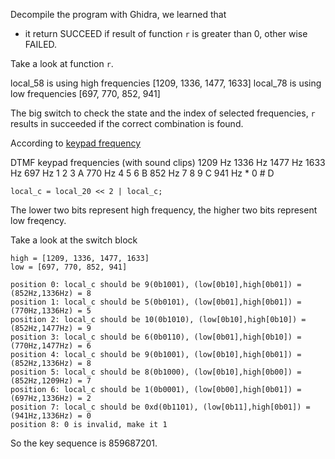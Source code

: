Decompile the program with Ghidra, we learned that

* it return SUCCEED if result of function `r` is greater than 0, other wise FAILED.

Take a look at function `r`.

local_58 is using high frequencies [1209, 1336, 1477, 1633]
local_78 is using low frequencies [697, 770, 852, 941]

The big switch to check the state and the index of selected frequencies, `r` results in succeeded if the correct combination is found.

According to [keypad frequency](https://en.wikipedia.org/wiki/Dual-tone_multi-frequency_signaling#Keypad)

DTMF keypad frequencies (with sound clips)
        1209 Hz    1336 Hz    1477 Hz    1633 Hz
697 Hz    1          2          3          A
770 Hz    4          5          6          B
852 Hz    7          8          9          C
941 Hz    *          0          #          D

```
local_c = local_20 << 2 | local_c;
```

The lower two bits represent high frequency, the higher two bits represent low freqency.

Take a look at the switch block
```
high = [1209, 1336, 1477, 1633]
low = [697, 770, 852, 941]

position 0: local_c should be 9(0b1001), (low[0b10],high[0b01]) = (852Hz,1336Hz) = 8
position 1: local_c should be 5(0b0101), (low[0b01],high[0b01]) = (770Hz,1336Hz) = 5
position 2: local_c should be 10(0b1010), (low[0b10],high[0b10]) = (852Hz,1477Hz) = 9
position 3: local_c should be 6(0b0110), (low[0b01],high[0b10]) = (770Hz,1477Hz) = 6
position 4: local_c should be 9(0b1001), (low[0b10],high[0b01]) = (852Hz,1336Hz) = 8
position 5: local_c should be 8(0b1000), (low[0b10],high[0b00]) = (852Hz,1209Hz) = 7
position 6: local_c should be 1(0b0001), (low[0b00],high[0b01]) = (697Hz,1336Hz) = 2
position 7: local_c should be 0xd(0b1101), (low[0b11],high[0b01]) = (941Hz,1336Hz) = 0
position 8: 0 is invalid, make it 1
```

So the key sequence is 859687201.
